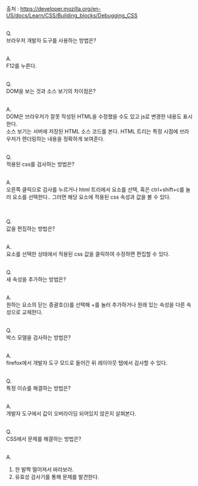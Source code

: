 출처 : https://developer.mozilla.org/en-US/docs/Learn/CSS/Building_blocks/Debugging_CSS<br/><br/>

Q.<br/>
브라우저 개발자 도구를 사용하는 방법은?
<br/><br/>

A.<br/>
F12를 누른다.
<br/><br/>

Q.<br/>
DOM을 보는 것과 소스 보기의 차이점은?
<br/><br/>

A.<br/>
DOM은 브라우저가 잘못 작성된 HTML을 수정했을 수도 있고 js로 변경한 내용도 표시한다.<br/>
소스 보기는 서버에 저장된 HTML 소스 코드를 본다. HTML 트리는 특정 시점에 브라우저가 렌더링하는 내용을 정확하게 보여준다.
<br/><br/>

Q.<br/>
적용된 css를 검사하는 방법은?
<br/><br/>

A.<br/>
오른쪽 클릭으로 검사를 누르거나 html 트리에서 요소를 선택, 혹은 ctrl+shift+c를 눌러 요소를 선택한다.. 그러면 해당 요소에 적용된 css 속성과 값을 볼 수 있다.<br/>
<br/><br/>

Q.<br/>
값을 편집하는 방법은?
<br/><br/>

A.<br/>
요소를 선택한 상태에서 적용된 css 값을 클릭하여 수정하면 편집할 수 있다.
<br/><br/>

Q.<br/>
새 속성을 추가하는 방법은?
<br/><br/>

A.<br/>
원하는 요소의 닫는 중괄호(})를 선택해 +를 눌러 추가하거나 원래 있는 속성을 다른 속성으로 교체한다.
<br/><br/>

Q.<br/>
박스 모델을 검사하는 방법은?
<br/><br/>

A.<br/>
firefox에서 개발자 도구 모드로 들어간 뒤 레이아웃 탭에서 검사할 수 있다.
<br/><br/>

Q.<br/>
특정 이슈를 해결하는 방법은?
<br/><br/>

A.<br/>
개발자 도구에서 값이 오버라이딩 되어있지 않은지 살펴본다.
<br/><br/>

Q.<br/>
CSS에서 문제를 해결하는 방법은?
<br/><br/>

A.<br/>
1. 한 발짝 떨어져서 바라보라.
2. 유효성 검사기를 통해 문제를 발견한다.
<br/><br/>
